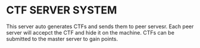 # CTF SERVER SYSTEM

This server auto generates CTFs and sends them to peer servesr. Each peer server will accepct the CTF and hide it on the machine. CTFs can be submitted to the master server to gain points.
